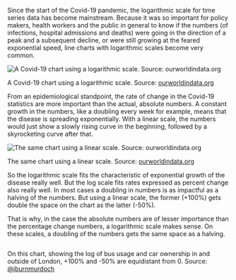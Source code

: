 Since the start of the Covid-19 pandemic, the logarithmic scale for time series data has become mainstream. Because it was so important for policy makers, health workers and the public in general to know if the numbers (of infections, hospital admissions and deaths) were going in the direction of a peak and a subsequent decline, or were still growing at the feared exponential speed, line charts with logarithmic scales become very common.

![A Covid-19 chart using a logarithmic scale. Source: [ourworldindata.org](https://ourworldindata.org/explorers/coronavirus-data-explorer?yScale=log&zoomToSelection=true&time=2020-03-01..2020-04-08&facet=none&pickerSort=desc&pickerMetric=new_cases_per_million&Metric=Confirmed+deaths&Interval=Cumulative&Relative+to+Population=false&Color+by+test+positivity=false&country=USA~GBR~CAN~DEU~ITA~FRA)](A%20deep%20dive%20into%20line%20charts%2019f19ced975b445e8ceec77d2db0d74d/coronavirus-data-explorer-log.png)

A Covid-19 chart using a logarithmic scale. Source: [ourworldindata.org](https://ourworldindata.org/explorers/coronavirus-data-explorer?yScale=log&zoomToSelection=true&time=2020-03-01..2020-04-08&facet=none&pickerSort=desc&pickerMetric=new_cases_per_million&Metric=Confirmed+deaths&Interval=Cumulative&Relative+to+Population=false&Color+by+test+positivity=false&country=USA~GBR~CAN~DEU~ITA~FRA)

From an epidemiological standpoint, the rate of change in the Covid-19 statistics are more important than the actual, absolute numbers. A constant growth in the numbers, like a doubling every week for example, means that the disease is spreading exponentially. With a linear scale, the numbers would just show a slowly rising curve in the beginning, followed by a skyrocketing curve after that.

![The same chart using a linear scale. Source: [ourworldindata.org](https://ourworldindata.org/explorers/coronavirus-data-explorer?zoomToSelection=true&time=2020-03-01..2020-04-08&facet=none&pickerSort=desc&pickerMetric=new_cases_per_million&Metric=Confirmed+deaths&Interval=Cumulative&Relative+to+Population=false&Color+by+test+positivity=false&country=USA~GBR~CAN~DEU~ITA~FRA)](A%20deep%20dive%20into%20line%20charts%2019f19ced975b445e8ceec77d2db0d74d/coronavirus-data-explorer-linear.png)

The same chart using a linear scale. Source: [ourworldindata.org](https://ourworldindata.org/explorers/coronavirus-data-explorer?zoomToSelection=true&time=2020-03-01..2020-04-08&facet=none&pickerSort=desc&pickerMetric=new_cases_per_million&Metric=Confirmed+deaths&Interval=Cumulative&Relative+to+Population=false&Color+by+test+positivity=false&country=USA~GBR~CAN~DEU~ITA~FRA)

So the logarithmic scale fits the characteristic of exponential growth of the disease really well. But the log scale fits rates expressed as percent change also really well. In most cases a doubling in numbers is as impactful as a halving of the numbers. But using a linear scale, the former (+100%) gets double the space on the chart as the latter (-50%).

That is why, in the case the absolute numbers are of lesser importance than the percentage change numbers, a logarithmic scale makes sense. On these scales, a doubling of the numbers gets the same space as a halving.

<p class='center'>
<img src='A%20deep%20dive%20into%20line%20charts%2019f19ced975b445e8ceec77d2db0d74d/log-scale-jbm.jpg' alt='' class='max-600' />
</p>

On this chart, showing the log of bus usage and car ownership in and outside of London, +100% and -50% are equidistant from 0. Source: [@jburnmurdoch](https://twitter.com/jburnmurdoch/status/1519215039491756034)